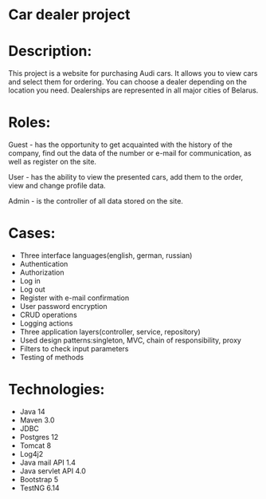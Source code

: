 # Car dealer project

# Description:
This project is a website for purchasing Audi cars. It allows you to view cars and select them for ordering. You can choose a dealer depending on the location you need. Dealerships are represented in all major cities of Belarus.

# Roles:
Guest - has the opportunity to get acquainted with the history of the company, find out the data of the number or e-mail for communication, as well as register on the site.

User - has the ability to view the presented cars, add them to the order, view and change profile data.

Admin - is the controller of all data stored on the site.

# Cases:
* Three interface languages(english, german, russian)
* Authentication
* Authorization
* Log in
* Log out
* Register with e-mail confirmation
* User password encryption
* CRUD operations
* Logging actions
* Three application layers(controller, service, repository)
* Used design patterns:singleton, MVC, chain of responsibility, proxy
* Filters to check input parameters
* Testing of methods

# Technologies:
* Java 14
* Maven 3.0
* JDBC
* Postgres 12
* Tomcat 8
* Log4j2
* Java mail API 1.4
* Java servlet API 4.0
* Bootstrap 5
* TestNG 6.14

